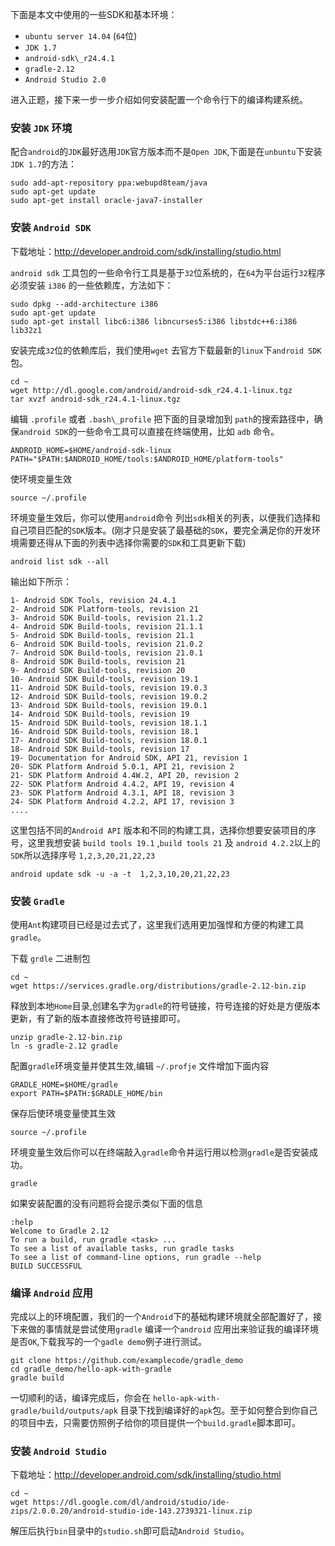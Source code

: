 <!---title:Ubuntu下全命令行搭建Android开发环境-->
<!---category:技术学习-->
<!---tags:ubuntu, android, shell-->
<!---author:Neal-->
<!---date:2016-04-16-->

下面是本文中使用的一些SDK和基本环境：

* `ubuntu server 14.04` (`64`位)
* `JDK 1.7`
* `android-sdk\_r24.4.1`
* `gradle-2.12`
* `Android Studio 2.0`

进入正题，接下来一步一步介绍如何安装配置一个命令行下的编译构建系统。

### 安装 `JDK` 环境
配合`android`的`JDK`最好选用`JDK`官方版本而不是`Open JDK`,下面是在`unbuntu`下安装`JDK 1.7`的方法：

    sudo add-apt-repository ppa:webupd8team/java
    sudo apt-get update
    sudo apt-get install oracle-java7-installer

### 安装 `Android SDK`
下载地址：<http://developer.android.com/sdk/installing/studio.html>

`android sdk` 工具包的一些命令行工具是基于`32`位系统的，在`64`为平台运行`32`程序必须安装 `i386` 的一些依赖库，方法如下：

    sudo dpkg --add-architecture i386
    sudo apt-get update
    sudo apt-get install libc6:i386 libncurses5:i386 libstdc++6:i386 lib32z1

安装完成`32`位的依赖库后，我们使用`wget` 去官方下载最新的`linux`下`android SDK`包。

    cd ~
    wget http://dl.google.com/android/android-sdk_r24.4.1-linux.tgz
    tar xvzf android-sdk_r24.4.1-linux.tgz

编辑 `.profile` 或者 `.bash\_profile` 把下面的目录增加到 `path`的搜索路径中，确保`android SDK`的一些命令工具可以直接在终端使用，比如 `adb` 命令。

    ANDROID_HOME=$HOME/android-sdk-linux
    PATH="$PATH:$ANDROID_HOME/tools:$ANDROID_HOME/platform-tools"

使环境变量生效

    source ~/.profile

环境变量生效后，你可以使用`android`命令 列出`sdk`相关的列表，以便我们选择和自己项目匹配的`SDK`版本。(刚才只是安装了最基础的`SDK`，要完全满足你的开发环境需要还得从下面的列表中选择你需要的`SDK`和工具更新下载)

    android list sdk --all

输出如下所示：

    1- Android SDK Tools, revision 24.4.1
    2- Android SDK Platform-tools, revision 21
    3- Android SDK Build-tools, revision 21.1.2
    4- Android SDK Build-tools, revision 21.1.1
    5- Android SDK Build-tools, revision 21.1
    6- Android SDK Build-tools, revision 21.0.2
    7- Android SDK Build-tools, revision 21.0.1
    8- Android SDK Build-tools, revision 21
    9- Android SDK Build-tools, revision 20
    10- Android SDK Build-tools, revision 19.1
    11- Android SDK Build-tools, revision 19.0.3
    12- Android SDK Build-tools, revision 19.0.2
    13- Android SDK Build-tools, revision 19.0.1
    14- Android SDK Build-tools, revision 19
    15- Android SDK Build-tools, revision 18.1.1
    16- Android SDK Build-tools, revision 18.1
    17- Android SDK Build-tools, revision 18.0.1
    18- Android SDK Build-tools, revision 17
    19- Documentation for Android SDK, API 21, revision 1
    20- SDK Platform Android 5.0.1, API 21, revision 2
    21- SDK Platform Android 4.4W.2, API 20, revision 2
    22- SDK Platform Android 4.4.2, API 19, revision 4
    23- SDK Platform Android 4.3.1, API 18, revision 3
    24- SDK Platform Android 4.2.2, API 17, revision 3
    ....

这里包括不同的`Android API` 版本和不同的构建工具，选择你想要安装项目的序号，这里我想安装 `build tools 19.1` ,`build tools 21` 及 `android 4.2.2`以上的`SDK`所以选择序号 `1,2,3,20,21,22,23`

    android update sdk -u -a -t  1,2,3,10,20,21,22,23

### 安装 `Gradle`
使用`Ant`构建项目已经是过去式了，这里我们选用更加强悍和方便的构建工具`gradle`。

下载 `grdle` 二进制包

    cd ~
    wget https://services.gradle.org/distributions/gradle-2.12-bin.zip

释放到本地`Home`目录,创建名字为`gradle`的符号链接，符号连接的好处是方便版本更新，有了新的版本直接修改符号链接即可。

    unzip gradle-2.12-bin.zip 
    ln -s gradle-2.12 gradle

配置`gradle`环境变量并使其生效,编辑 `~/.profje` 文件增加下面内容

    GRADLE_HOME=$HOME/gradle
    export PATH=$PATH:$GRADLE_HOME/bin

保存后使环境变量使其生效

    source ~/.profile

环境变量生效后你可以在终端敲入`gradle`命令并运行用以检测`gradle`是否安装成功。

    gradle

如果安装配置的没有问题将会提示类似下面的信息

    :help
    Welcome to Gradle 2.12
    To run a build, run gradle <task> ...
    To see a list of available tasks, run gradle tasks
    To see a list of command-line options, run gradle --help
    BUILD SUCCESSFUL

### 编译 `Android` 应用
完成以上的环境配置，我们的一个`Android`下的基础构建环境就全部配置好了，接下来做的事情就是尝试使用`gradle` 编译一个`android` 应用出来验证我的编译环境是否`OK`,下载我写的一个`gadle demo`例子进行测试。

    git clone https://github.com/examplecode/gradle_demo
    cd gradle_demo/hello-apk-with-gradle
    gradle build

一切顺利的话，编译完成后，你会在 `hello-apk-with-gradle/build/outputs/apk` 目录下找到编译好的`apk`包。至于如何整合到你自己的项目中去，只需要仿照例子给你的项目提供一个`build.gradle`脚本即可。

### 安装 `Android Studio`
下载地址：<http://developer.android.com/sdk/installing/studio.html>

    cd ~
    wget https://dl.google.com/dl/android/studio/ide-zips/2.0.0.20/android-studio-ide-143.2739321-linux.zip

解压后执行`bin`目录中的`studio.sh`即可启动`Android Studio`。
